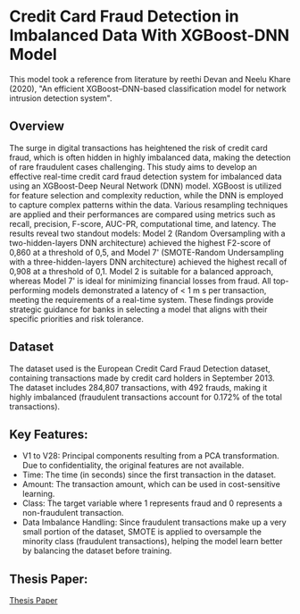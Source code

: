 # Credit Card Fraud Detection in Imbalanced Data With XGBoost-DNN Model
This model took a reference from literature by reethi Devan and Neelu Khare (2020), "An efficient XGBoost–DNN-based classification model for network intrusion detection system".

## Overview
The surge in digital transactions has heightened the risk of credit card fraud, which is often hidden in highly imbalanced data, making the detection of rare fraudulent cases challenging. This study aims to develop an effective real-time credit card fraud detection system for imbalanced data using an XGBoost-Deep Neural Network (DNN) model. XGBoost is utilized for feature selection and 
complexity reduction, while the DNN is employed to capture complex patterns within the data. Various resampling techniques are applied and their performances are compared using metrics such as recall, precision, F-score, AUC-PR, computational time, and latency. The results reveal two standout models: Model 2 (Random Oversampling with a two-hidden-layers DNN architecture) achieved the highest F2-score of 0,860 at a threshold of 0,5, and Model 7' (SMOTE-Random Undersampling with a three-hidden-layers DNN architecture) achieved the highest recall of 0,908 at a threshold of 0,1. Model 2 is suitable for a balanced approach, whereas Model 7' is ideal for minimizing financial losses from fraud. All top-performing models demonstrated a latency of < 1 m s per transaction, meeting the requirements of a real-time system. These findings provide strategic guidance for banks in selecting a model that aligns with their specific priorities and risk tolerance. 

## Dataset
The dataset used is the European Credit Card Fraud Detection dataset, containing transactions made by credit card holders in September 2013. The dataset includes 284,807 transactions, with 492 frauds, making it highly imbalanced (fraudulent transactions account for 0.172% of the total transactions).

## Key Features:
- V1 to V28: Principal components resulting from a PCA transformation. Due to confidentiality, the original features are not available.
- Time: The time (in seconds) since the first transaction in the dataset.
- Amount: The transaction amount, which can be used in cost-sensitive learning.
- Class: The target variable where 1 represents fraud and 0 represents a non-fraudulent transaction.
- Data Imbalance Handling: Since fraudulent transactions make up a very small portion of the dataset, SMOTE is applied to oversample the minority class (fraudulent transactions), helping the model learn better by balancing the dataset before training.

## Thesis Paper:
[Thesis Paper](http://repository.ipb.ac.id/handle/123456789/168822)
